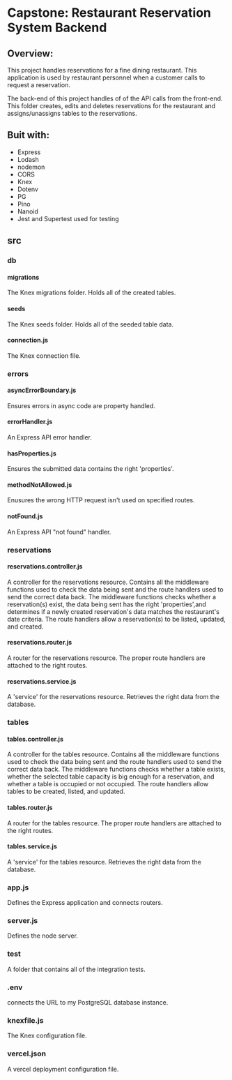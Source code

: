# Capstone: Restaurant Reservation System Backend

## Overview:
This project handles reservations for a fine dining restaurant. This application is used by restaurant personnel when a customer calls to request a reservation. 

The back-end of this project handles of of the API calls from the front-end. This folder creates, edits and deletes reservations for the restaurant and assigns/unassigns tables to the reservations.

## Buit with:
  * Express
  * Lodash
  * nodemon
  * CORS
  * Knex
  * Dotenv
  * PG
  * Pino
  * Nanoid
  * Jest and Supertest used for testing

## src

### db

#### migrations
The Knex migrations folder. Holds all of the created tables.

#### seeds
The Knex seeds folder. Holds all of the seeded table data.

#### connection.js
The Knex connection file.


### errors

#### asyncErrorBoundary.js
Ensures errors in async code are property handled.

#### errorHandler.js
An Express API error handler.

#### hasProperties.js
Ensures the submitted data contains the right 'properties'.

#### methodNotAllowed.js
Enusures the wrong HTTP request isn't used on specified routes.

#### notFound.js
An Express API "not found" handler.


### reservations

#### reservations.controller.js
A controller for the reservations resource. Contains all the middleware functions used to check the data being sent and the route handlers used to send the correct data back. The middleware functions checks whether a reservation(s) exist, the data being sent has the right 'properties',and determines if a newly created reservation's data matches the restaurant's date criteria. The route handlers allow a reservation(s) to be listed, updated, and created.

#### reservations.router.js
A router for the reservations resource. The proper route handlers are attached to the right routes.

#### reservations.service.js
A 'service' for the reservations resource. Retrieves the right data from the database.


### tables

#### tables.controller.js
A controller for the tables resource. Contains all the middleware functions used to check the data being sent and the route handlers used to send the correct data back. The middleware functions checks whether a table exists, whether the selected table capacity is big enough for a reservation, and whether a table is occupied or not occupied. The route handlers allow tables to be created, listed, and updated.

#### tables.router.js
A router for the tables resource. The proper route handlers are attached to the right routes.

#### tables.service.js
A 'service' for the tables resource. Retrieves the right data from the database.


### app.js
Defines the Express application and connects routers.


### server.js
Defines the node server.


### test
A folder that contains all of the integration tests.


### .env
connects the URL to my PostgreSQL database instance.


### knexfile.js
The Knex configuration file.


### vercel.json
A vercel deployment configuration file.
